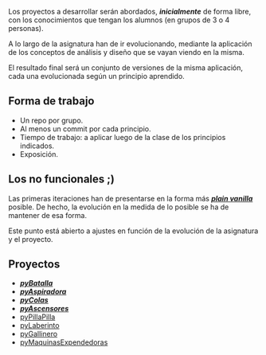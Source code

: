 Los proyectos a desarrollar serán abordados, ***inicialmente*** de forma libre, con los conocimientos que tengan los alumnos (en grupos de 3 o 4 personas). 

A lo largo de la asignatura han de ir evolucionando, mediante la aplicación de los conceptos de análisis y diseño que se vayan viendo en la misma. 

El resultado final será un conjunto de versiones de la misma aplicación, cada una evolucionada según un principio aprendido.

## Forma de trabajo

* Un repo por grupo.
* Al menos un commit por cada principio.
* Tiempo de trabajo: a aplicar luego de la clase de los principios indicados.
* Exposición.

## Los no funcionales ;)

Las primeras iteraciones han de presentarse en la forma más ***[plain vanilla](https://en.wikipedia.org/wiki/Plain_vanilla)*** posible. De hecho, la evolución en la medida de lo posible se ha de mantener de esa forma. 

Este punto está abierto a ajustes en función de la evolución de la asignatura y el proyecto.


## Proyectos

* ***[pyBatalla](proyectos/pyBatalla.md)***
* ***[pyAspiradora](proyectos/pyAspiradora.md)***
* ***[pyColas](proyectos/pyColas.md)***
* ***[pyAscensores](proyectos/pyAscensores.md)***
* [pyPillaPilla](proyectos/pyPillaPilla.md)
* [pyLaberinto](proyectos/pyLaberinto.md)
* [pyGallinero](proyectos/pyGallinero.md)
* [pyMaquinasExpendedoras](proyectos/pyMaquinasExpendedoras.md)
